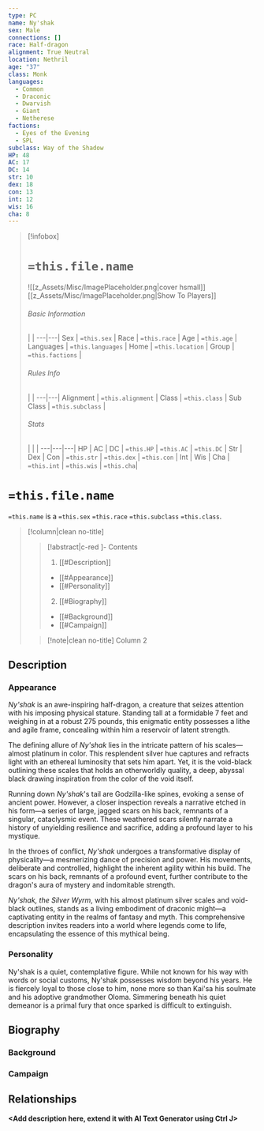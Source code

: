 ```yaml
---
type: PC
name: Ny'shak
sex: Male
connections: []
race: Half-dragon
alignment: True Neutral
location: Nethril
age: "37"
class: Monk
languages:
  - Common
  - Draconic
  - Dwarvish
  - Giant
  - Netherese
factions:
  - Eyes of the Evening
  - SPL
subclass: Way of the Shadow
HP: 48
AC: 17
DC: 14
str: 10
dex: 18
con: 13
int: 12
wis: 16
cha: 8
---
```

> [!infobox]
> # `=this.file.name`
> ![[z_Assets/Misc/ImagePlaceholder.png|cover hsmall]]
> [[z_Assets/Misc/ImagePlaceholder.png|Show To Players]]
> ###### Basic Information
>  |  |
> ---|---|
> Sex | `=this.sex` |
> Race | `=this.race` |
> Age | `=this.age` |
> Languages | `=this.languages` |
> Home | `=this.location` |
> Group | `=this.factions` |
> ###### Rules Info
>  |   |
> ---|---|
> Alignment | `=this.alignment` |
> Class | `=this.class` |
> Sub Class | `=this.subclass` |
> ###### Stats
>  | | |
> ---|---|---|
> HP | AC | DC |
> `=this.HP` | `=this.AC` | `=this.DC` |
> Str | Dex | Con |
> `=this.str` | `=this.dex` | `=this.con` |
> Int | Wis | Cha |
> `=this.int` | `=this.wis` | `=this.cha`|

# `=this.file.name`
`=this.name` is a `=this.sex` `=this.race` `=this.subclass` `=this.class`. 
> [!column|clean no-title] 
>> [!abstract|c-red ]- Contents
>> 1. [[#Description]]
>> 	- [[#Appearance]]
>> 	- [[#Personality]]
>> 2. [[#Biography]]
>> 	- [[#Background]]
>> 	- [[#Campaign]]
>
>> [!note|clean no-title] Column 2 



## Description
### Appearance

_Ny'shak_ is an awe-inspiring half-dragon, a creature that seizes attention with his imposing physical stature. Standing tall at a formidable 7 feet and weighing in at a robust 275 pounds, this enigmatic entity possesses a lithe and agile frame, concealing within him a reservoir of latent strength.

The defining allure of _Ny'shak_ lies in the intricate pattern of his scales—almost platinum in color. This resplendent silver hue captures and refracts light with an ethereal luminosity that sets him apart. Yet, it is the void-black outlining these scales that holds an otherworldly quality, a deep, abyssal black drawing inspiration from the color of the void itself. 

Running down _Ny'shak_'s tail are Godzilla-like spines, evoking a sense of ancient power. However, a closer inspection reveals a narrative etched in his form—a series of large, jagged scars on his back, remnants of a singular, cataclysmic event. These weathered scars silently narrate a history of unyielding resilience and sacrifice, adding a profound layer to his mystique.

In the throes of conflict, _Ny'shak_ undergoes a transformative display of physicality—a mesmerizing dance of precision and power. His movements, deliberate and controlled, highlight the inherent agility within his build. The scars on his back, remnants of a profound event, further contribute to the dragon's aura of mystery and indomitable strength.

_Ny'shak, the Silver Wyrm_, with his almost platinum silver scales and void-black outlines, stands as a living embodiment of draconic might—a captivating entity in the realms of fantasy and myth. This comprehensive description invites readers into a world where legends come to life, encapsulating the essence of this mythical being.

### Personality

Ny'shak is a quiet, contemplative figure. While not known for his way with words or social customs, Ny'shak possesses wisdom beyond his years. He is fiercely loyal to those close to him, none more so than Kai'sa his soulmate and his adoptive grandmother Oloma. Simmering beneath his quiet demeanor is a primal fury that once sparked is difficult to extinguish. 

## Biography
### Background
### Campaign
## Relationships


**<Add description here, extend it with AI Text Generator using Ctrl J>**


